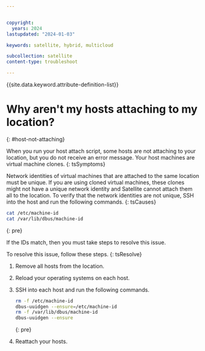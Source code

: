 ```yaml
---


copyright:
  years: 2024
lastupdated: "2024-01-03"

keywords: satellite, hybrid, multicloud

subcollection: satellite
content-type: troubleshoot

---
```


{{site.data.keyword.attribute-definition-list}}

# Why aren't my hosts attaching to my location?
{: #host-not-attaching}


When you run your host attach script, some hosts are not attaching to your location, but you do not receive an error message. Your host machines are virtual machine clones.
{: tsSymptoms}

Network identities of virtual machines that are attached to the same location must be unique. If you are using cloned virtual machines, these clones might not have a unique network identity and Satellite cannot attach them all to the location. To verify that the network identities are not unique, SSH into the host and run the following commands.
{: tsCauses}

```sh
cat /etc/machine-id
cat /var/lib/dbus/machine-id
```
{: pre}

If the IDs match, then you must take steps to resolve this issue.

To resolve this issue, follow these steps.
{: tsResolve}

1. Remove all hosts from the location. 
2. Reload your operating systems on each host.
3. SSH into each host and run the following commands.

    ```sh
    rm -f /etc/machine-id
    dbus-uuidgen --ensure=/etc/machine-id
    rm -f /var/lib/dbus/machine-id
    dbus-uuidgen --ensure
    ```
    {: pre}

4. Reattach your hosts.
